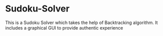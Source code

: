 # Sudoku-Solver
This is a Sudoku Solver which takes the help of Backtracking algorithm. It includes a graphical GUI to provide authentic experience
